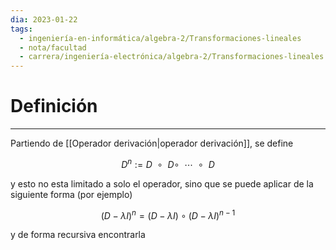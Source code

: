 ```yaml
---
dia: 2023-01-22
tags:
  - ingeniería-en-informática/algebra-2/Transformaciones-lineales
  - nota/facultad
  - carrera/ingeniería-electrónica/algebra-2/Transformaciones-lineales
---
```

# Definición
---
Partiendo de [[Operador derivación|operador derivación]], se define 

$$ D^n := D ~~ \circ ~~ D \circ ~~ \cdots ~~ \circ ~~ D$$

y esto no esta limitado a solo el operador, sino que se puede aplicar de la siguiente forma (por ejemplo)

$$ (D - \lambda I)^n = (D - \lambda I) \circ (D - \lambda I)^{n - 1} $$

y de forma recursiva encontrarla